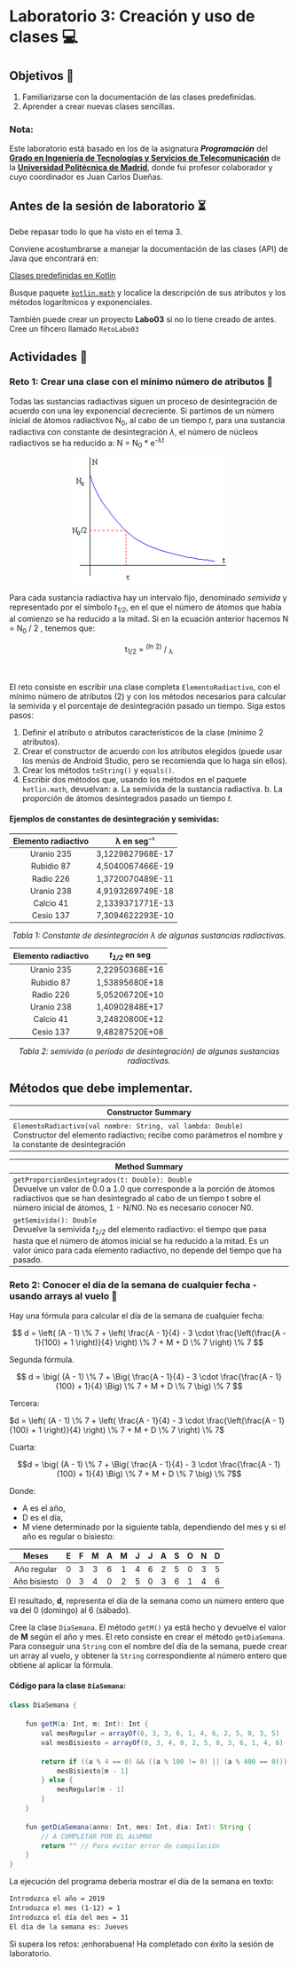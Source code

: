 # Laboratorio 3: Creación y uso de clases 💻

## **Objetivos** 🎯

1. Familiarizarse con la documentación de las clases predefinidas.
2. Aprender a crear nuevas clases sencillas.

### Nota:

Este laboratorio está basado en los de la asignatura **_Programación_** del [**Grado en Ingeniería de Tecnologías y Servicios de Telecomunicación**](https://www.etsit.upm.es/estudios/grado-en-ingenieria-de-tecnologias-y-servicios-de-telecomunicacion.html) de la [**Universidad Politécnica de Madrid**](www.upm.es), donde fui profesor colaborador y cuyo coordinador es Juan Carlos Dueñas. 

## **Antes de la sesión de laboratorio** ⏳

Debe repasar todo lo que ha visto en el tema 3.

Conviene acostumbrarse a manejar la documentación de las clases (API) de Java que encontrará en:

[Clases predefinidas en Kotlin](https://kotlinlang.org/api/latest/jvm/stdlib/)

Busque paquete [`kotlin.math`](https://kotlinlang.org/api/latest/jvm/stdlib/kotlin.math/) y localice la descripción de sus atributos y los métodos logarítmicos y exponenciales.

También puede crear un proyecto **Labo03** si no lo tiene creado de antes. Cree un fihcero llamado `RetoLabo03` 

## **Actividades** 🚀

### **Reto 1: Crear una clase con el mínimo número de atributos** 🔧

Todas las sustancias radiactivas siguen un proceso de desintegración de acuerdo con una ley exponencial decreciente. Si partimos de un número inicial de átomos radiactivos N<sub>0</sub>, al cabo de un tiempo *t*, para una sustancia radiactiva con constante de desintegración *λ*, el número de núcleos radiactivos se ha reducido a: N = N<sub>0</sub> * e<sup>-λt</sup>


<div align="center">
    <img src="imgReto/image1.png" alt="Fórmula de desintegración radiactiva">
</div>

Para cada sustancia radiactiva hay un intervalo fijo, denominado *semivida* y representado por el símbolo *t*<sub>*1/2*</sub>, en el que el número de átomos que había al comienzo se ha reducido a la mitad. Si en la ecuación anterior hacemos N = N<sub>0</sub> / 2
, tenemos que:

<div style="text-align: center;">
t<sub>1/2</sub> = <sup>(ln 2)</sup> / <sub>λ</sub>
</div>
<br>
<br>


El reto consiste en escribir una clase completa `ElementoRadiactivo`, con el mínimo número de atributos (2) y con los métodos necesarios para calcular la semivida y el porcentaje de desintegración pasado un tiempo. Siga estos pasos:

1. Definir el atributo o atributos característicos de la clase (mínimo 2 atributos).
2. Crear el constructor de acuerdo con los atributos elegidos (puede usar los menús de Android Studio, pero se recomienda que lo haga sin ellos).
3. Crear los métodos `toString()` y `equals()`.
4. Escribir dos métodos que, usando los métodos en el paquete `kotlin.math`, devuelvan:
    a. La semivida de la sustancia radiactiva.
    b. La proporción de átomos desintegrados pasado un tiempo *t*.

#### Ejemplos de constantes de desintegración y semividas:

<div style="text-align: center;">

| Elemento radiactivo | λ en seg⁻¹ | 
|---------------------|----------------------|
| Uranio 235          | 3,1229827968E-17     |
| Rubidio 87          | 4,5040067466E-19     |
| Radio 226           | 1,3720070489E-11     |
| Uranio 238          | 4,9193269749E-18     |
| Calcio 41           | 2,1339371771E-13     |
| Cesio 137           | 7,3094622293E-10     |

<p><em>Tabla 1: Constante de desintegración λ de algunas sustancias radiactivas.</em></p>

</div>


<div style="text-align: center;">

| Elemento radiactivo | *t*<sub>*1/2*</sub> en seg   |
|---------------------|----------------------|
| Uranio 235          | 2,22950368E+16       |
| Rubidio 87          | 1,53895680E+18       |
| Radio 226           | 5,05206720E+10       |
| Uranio 238          | 1,40902848E+17       |
| Calcio 41           | 3,24820800E+12       |
| Cesio 137           | 9,48287520E+08       |

<p><em>Tabla 2: semivida (o período de desintegración) de algunas sustancias radiactivas.</em></p>

</div>

## Métodos que debe implementar.

| **Constructor Summary**                           |
| ------------------------------------------------- |
| `ElementoRadiactivo(val nombre: String, val lambda: Double)`  <br> Constructor del elemento radiactivo; recibe como parámetros el nombre y la constante de desintegración |


| **Method Summary**                                                   |
| -------------------------------------------------------------------- |
| `getProporcionDesintegrados(t: Double): Double` <br> Devuelve un valor de 0.0 a 1.0 que corresponde a la porción de átomos radiactivos que se han desintegrado al cabo de un tiempo t sobre el número inicial de átomos, 1 - N/N0. No es necesario conocer N0. |
| `getSemivida(): Double` <br> Devuelve la semivida *t*<sub>*1/2*</sub> del elemento radiactivo: el tiempo que pasa hasta que el número de átomos inicial se ha reducido a la mitad. Es un valor único para cada elemento radiactivo, no depende del tiempo que ha pasado. |


### **Reto 2: Conocer el día de la semana de cualquier fecha - usando arrays al vuelo** 📅

Hay una fórmula para calcular el día de la semana de cualquier fecha:

$$
d = \left( (A - 1) \% 7 + \left( \frac{A - 1}{4} - 3 \cdot \frac{\left(\frac{A - 1}{100} + 1 \right)}{4} \right) \% 7 + M + D \% 7 \right) \% 7
$$

Segunda fórmula.

$$
d = \big( (A - 1) \% 7 + \Big( \frac{A - 1}{4} - 3 \cdot \frac{\frac{A - 1}{100} + 1}{4} \Big) \% 7 + M + D \% 7 \big) \% 7
$$

Tercera:

$d = \left( (A - 1) \% 7 + \left( \frac{A - 1}{4} - 3 \cdot \frac{\left(\frac{A - 1}{100} + 1 \right)}{4} \right) \% 7 + M + D \% 7 \right) \% 7$

Cuarta:
```math
d = \big( (A - 1) \% 7 + \Big( \frac{A - 1}{4} - 3 \cdot \frac{\frac{A - 1}{100} + 1}{4} \Big) \% 7 + M + D \% 7 \big) \% 7
```

Donde:
- A es el año,
- D es el día, 
- M viene determinado por la siguiente tabla, dependiendo del mes y si el año es regular o bisiesto:
  
<div style="text-align: center;">

| Meses         | E | F | M | A | M | J | J | A | S | O | N | D |
|---------------|---|---|---|---|---|---|---|---|---|---|---|---|
| Año regular   | 0 | 3 | 3 | 6 | 1 | 4 | 6 | 2 | 5 | 0 | 3 | 5 |
| Año bisiesto  | 0 | 3 | 4 | 0 | 2 | 5 | 0 | 3 | 6 | 1 | 4 | 6 |

</div>


El resultado, **d**, representa el día de la semana como un número entero que va del 0 (domingo) al 6 (sábado).

Cree la clase `DiaSemana`. El método `getM()` ya está hecho y devuelve el valor de **M** según el año y mes. El reto consiste en crear el método `getDiaSemana`. Para conseguir una `String` con el nombre del día de la semana, puede crear un array al vuelo, y obtener la `String` correspondiente al número entero que obtiene al aplicar la fórmula.

#### Código para la clase `DiaSemana`:

```java
class DiaSemana {

    fun getM(a: Int, m: Int): Int {
        val mesRegular = arrayOf(0, 3, 3, 6, 1, 4, 6, 2, 5, 0, 3, 5)
        val mesBisiesto = arrayOf(0, 3, 4, 0, 2, 5, 0, 3, 6, 1, 4, 6)

        return if ((a % 4 == 0) && ((a % 100 != 0) || (a % 400 == 0))) {
            mesBisiesto[m - 1]
        } else {
            mesRegular[m - 1]
        }
    }

    fun getDiaSemana(anno: Int, mes: Int, dia: Int): String {
        // A COMPLETAR POR EL ALUMNO
        return "" // Para evitar error de compilación
    }
}
```

La ejecución del programa debería mostrar el día de la semana en texto:

```txt
Introduzca el año = 2019
Introduzca el mes (1-12) = 1
Introduzca el día del mes = 31
El día de la semana es: Jueves
```

Si supera los retos: ¡enhorabuena! Ha completado con éxito la sesión de laboratorio.
